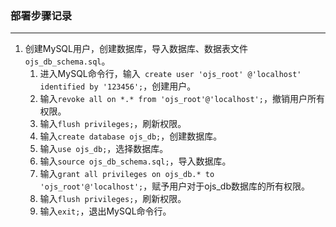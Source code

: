 ### 部署步骤记录
---
1. 创建MySQL用户，创建数据库，导入数据库、数据表文件`ojs_db_schema.sql`。
   1. 进入MySQL命令行，输入` create user 'ojs_root' @'localhost' identified by '123456';`，创建用户。
   2. 输入`revoke all on *.* from 'ojs_root'@'localhost';`，撤销用户所有权限。
   3. 输入`flush privileges;`，刷新权限。
   4. 输入`create database ojs_db;`，创建数据库。
   5. 输入`use ojs_db;`，选择数据库。
   6. 输入`source ojs_db_schema.sql;`，导入数据库。
   7. 输入`grant all privileges on ojs_db.* to 'ojs_root'@'localhost';`，赋予用户对于ojs_db数据库的所有权限。
   8. 输入`flush privileges;`，刷新权限。
   9.  输入`exit;`，退出MySQL命令行。